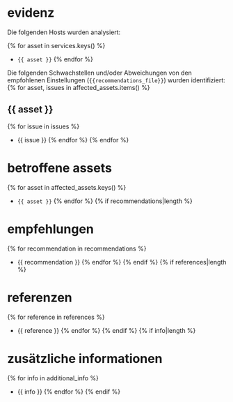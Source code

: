 # evidenz

Die folgenden Hosts wurden analysiert:

{% for asset in services.keys() %}
* `{{ asset }}`
{% endfor %}

Die folgenden Schwachstellen und/oder Abweichungen von den empfohlenen Einstellungen (`{{recommendations_file}}`) wurden identifiziert:
{% for asset, issues in affected_assets.items() %}

## {{ asset }}

{% for issue in issues %}
* {{ issue }}
{% endfor %}
{% endfor %}

# betroffene assets

{% for asset in affected_assets.keys() %}
* `{{ asset }}`
{% endfor %}
{% if recommendations|length %}

# empfehlungen

{% for recommendation in recommendations %}
* {{ recommendation }}
{% endfor %}
{% endif %}
{% if references|length %}

# referenzen

{% for reference in references %}
* {{ reference }}
{% endfor %}
{% endif %}
{% if info|length %}

# zusätzliche informationen

{% for info in additional_info %}
* {{ info }}
{% endfor %}
{% endif %}
